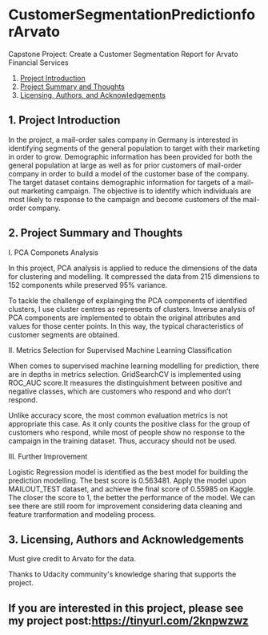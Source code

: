 # CustomerSegmentationPredictionforArvato
Capstone Project: Create a Customer Segmentation Report for Arvato Financial Services


1. [Project Introduction](#motivation)
2. [Project Summary and Thoughts](#summary)
4. [Licensing, Authors, and Acknowledgements](#licensing)


 
## 1. Project Introduction<a name="motivation"></a>
In the project, a mail-order sales company in Germany is interested in identifying segments of the general population to target with their marketing in order to grow. Demographic information has been provided for both the general population at large as well as for prior customers of mail-order company in order to build a model of the customer base of the company. The target dataset contains demographic information for targets of a mail-out marketing campaign. The objective is to identify which individuals are most likely to response to the campaign and become customers of the mail-order company.

## 2. Project Summary and Thoughts<a name="summary"></a>
I. PCA Componets Analysis

In this project, PCA analysis is applied to reduce the dimensions of the data for clustering and modelling. It compressed the data from 215 dimensions to 152 components while preserved 95% variance.

To tackle the challenge of explainging the PCA components of identified clusters, I use cluster centres as represents of clusters. Inverse analysis of PCA components are implemented to obtain the original attributes and values for those center points. In this way, the typical characteristics of customer segments are obtained.

II. Metrics Selection for Supervised Machine Learning Classification

When comes to supervised machine learning modelling for prediction, there are in depths in metrics selection. GridSearchCV is implemented using ROC_AUC score.It measures the distinguishment between positive and negative classes, which are customers who respond and who don’t respond. 

Unlike accuracy score, the most common evaluation metrics is not appropriate this case. As it only counts the positive class for the group of customers who respond, while most of people show no response to the campaign in the training dataset. Thus, accuracy should not be used.

III. Further Improvement

Logistic Regression model is identified as the best model for building the prediction modelling. The best score is 0.563481. Apply the model upon MAILOUT_TEST dataset, and achieve the final score of 0.55985 on Kaggle. The closer the score to 1, the better the performance of the model. We can see there are still room for improvement considering data cleaning and feature tranformation and modeling process.


## 3. Licensing, Authors and Acknowledgements<a name="licensing"></a>
Must give credit to Arvato for the data.

Thanks to Udacity community's knowledge sharing that supports the project.



## If you are interested in this project, please see my project post:https://tinyurl.com/2knpwzwz
